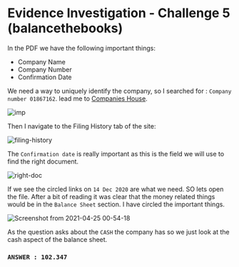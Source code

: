 # Evidence Investigation - Challenge 5 (balancethebooks)

In the PDF we have the following important things:

- Company Name
- Company Number
- Confirmation Date

We need a way to uniquely identify the company, so I searched for : `Company number 01867162`. lead me to [Companies House](https://find-and-update.company-information.service.gov.uk/company/01867162).

![imp](https://user-images.githubusercontent.com/66634743/115972762-5b790280-a561-11eb-859f-cf8a50783632.png)

Then I navigate to the Filing History tab of the site:

![filing-history](https://user-images.githubusercontent.com/66634743/115972857-ff62ae00-a561-11eb-83bb-daacc0a5c49e.png)


The `Confirmation date` is really important as this is the field we will use to find the right document.

![right-doc](https://user-images.githubusercontent.com/66634743/115972900-49e42a80-a562-11eb-93ad-c22c5e86e808.png)

If we see the circled links on `14 Dec 2020` are what we need. SO lets open the file. After a bit of reading it was clear that the money related  things would be 
in the `Balance Sheet` section. I have circled the important things.

![Screenshot from 2021-04-25 00-54-18](https://user-images.githubusercontent.com/66634743/115972983-e3134100-a562-11eb-99b3-a1e125d99938.png)

As the question asks about the `CASH` the company has so we just look at the cash aspect of the balance sheet.

### `ANSWER : 102.347`
